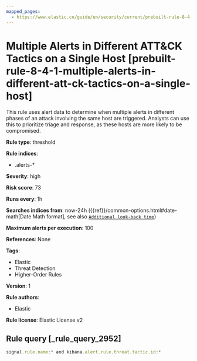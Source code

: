 ```yaml
---
mapped_pages:
  - https://www.elastic.co/guide/en/security/current/prebuilt-rule-8-4-1-multiple-alerts-in-different-att-ck-tactics-on-a-single-host.html
---
```


# Multiple Alerts in Different ATT&CK Tactics on a Single Host [prebuilt-rule-8-4-1-multiple-alerts-in-different-att-ck-tactics-on-a-single-host]

This rule uses alert data to determine when multiple alerts in different phases of an attack involving the same host are triggered. Analysts can use this to prioritize triage and response, as these hosts are more likely to be compromised.

**Rule type**: threshold

**Rule indices**:

* .alerts-*

**Severity**: high

**Risk score**: 73

**Runs every**: 1h

**Searches indices from**: now-24h ({{ref}}/common-options.html#date-math[Date Math format], see also [`Additional look-back time`](docs-content://solutions/security/detect-and-alert/create-detection-rule.md#rule-schedule))

**Maximum alerts per execution**: 100

**References**: None

**Tags**:

* Elastic
* Threat Detection
* Higher-Order Rules

**Version**: 1

**Rule authors**:

* Elastic

**Rule license**: Elastic License v2

## Rule query [_rule_query_2952]

```js
signal.rule.name:* and kibana.alert.rule.threat.tactic.id:*
```


